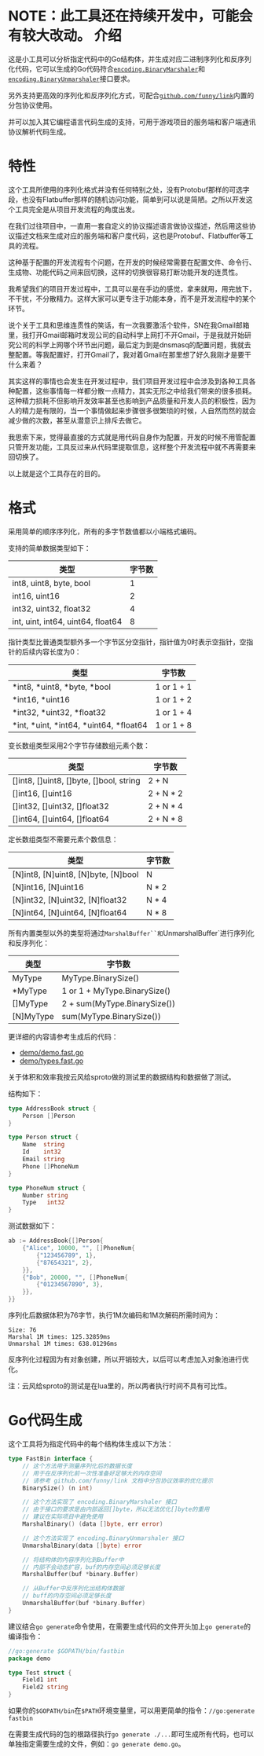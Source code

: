 NOTE：此工具还在持续开发中，可能会有较大改动。
介绍
====

这是小工具可以分析指定代码中的Go结构体，并生成对应二进制序列化和反序列化代码，它可以生成的Go代码符合[`encoding.BinaryMarshaler`](https://golang.org/pkg/encoding/#BinaryMarshaler)和[`encoding.BinaryUnmarshaler`](https://golang.org/pkg/encoding/#BinaryUnmarshaler)接口要求。

另外支持更高效的序列化和反序列化方式，可配合[`github.com/funny/link`](https://github.com/funny/link)内置的分包协议使用。

并可以加入其它编程语言代码生成的支持，可用于游戏项目的服务端和客户端通讯协议解析代码生成。

特性
====

这个工具所使用的序列化格式并没有任何特别之处，没有Protobuf那样的可选字段，也没有Flatbuffer那样的随机访问功能，简单到可以说是简陋。之所以开发这个工具完全是从项目开发流程的角度出发。

在我们过往项目中，一直用一套自定义的协议描述语言做协议描述，然后用这些协议描述文档来生成对应的服务端和客户度代码，这也是Protobuf、Flatbuffer等工具的流程。

这种基于配置的开发流程有个问题，在开发的时候经常需要在配置文件、命令行、生成物、功能代码之间来回切换，这样的切换很容易打断功能开发的连贯性。

我希望我们的项目开发过程中，工具可以是在手边的感觉，拿来就用，用完放下，不干扰，不分散精力。这样大家可以更专注于功能本身，而不是开发流程中的某个环节。

说个关于工具和思维连贯性的笑话，有一次我要激活个软件，SN在我Gmail邮箱里，我打开Gmail邮箱时发现公司的自动科学上网打不开Gmail，于是我就开始研究公司的科学上网哪个环节出问题，最后定为到是dnsmasq的配置问题，我就去整配置。等我配置好，打开Gmail了，我对着Gmail在那里想了好久我刚才是要干什么来着？

其实这样的事情也会发生在开发过程中，我们项目开发过程中会涉及到各种工具各种配置，这些事情每一样都分散一点精力，其实无形之中给我们带来的很多损耗。这种精力损耗不但影响开发效率甚至也影响到产品质量和开发人员的积极性，因为人的精力是有限的，当一个事情做起来步骤很多很繁琐的时候，人自然而然的就会减少做的次数，甚至从潜意识上排斥去做它。

我思索下来，觉得最直接的方式就是用代码自身作为配置，开发的时候不用管配置只管开发功能，工具反过来从代码里提取信息，这样整个开发流程中就不再需要来回切换了。

以上就是这个工具存在的目的。

格式
====

采用简单的顺序序列化，所有的多字节数值都以小端格式编码。

支持的简单数据类型如下：

| 类型 | 字节数 |
|------|------|
| int8, uint8, byte, bool | 1 |
| int16, uint16 | 2 |
| int32, uint32, float32 | 4 |
| int, uint, int64, uint64, float64 | 8 |

指针类型比普通类型额外多一个字节区分空指针，指针值为0时表示空指针，空指针的后续内容长度为0：

| 类型 | 字节数 |
|------|------|
| *int8, *uint8, *byte, *bool | 1 or 1 + 1 |
| *int16, *uint16 | 1 or 1 + 2 |
| *int32, *uint32, *float32 | 1 or 1 + 4 |
| *int, *uint, *int64, *uint64, *float64 | 1 or 1 + 8 |

变长数组类型采用2个字节存储数组元素个数：

| 类型 | 字节数 |
|------|------|
| []int8, []uint8, []byte, []bool, string | 2 + N |
| []int16, []uint16 | 2 + N * 2 |
| []int32, []uint32, []float32 | 2 + N * 4 |
| []int64, []uint64, []float64 | 2 + N * 8 |

定长数组类型不需要元素个数信息：

| 类型 | 字节数 |
|------|------|
| [N]int8, [N]uint8, [N]byte, [N]bool | N |
| [N]int16, [N]uint16 | N * 2 |
| [N]int32, [N]uint32, [N]float32 | N * 4 |
| [N]int64, [N]uint64, [N]float64 | N * 8 |

所有内置类型以外的类型将通过`MarshalBuffer``和`UnmarshalBuffer`进行序列化和反序列化：

| 类型 | 字节数 |
|------|------|
| MyType | MyType.BinarySize() |
| *MyType | 1 or 1 + MyType.BinarySize() |
| []MyType | 2 + sum(MyType.BinarySize()) |
| [N]MyType | sum(MyType.BinarySize()) |

更详细的内容请参考生成后的代码：

* [demo/demo.fast.go](https://github.com/funny/fastbin/blob/master/demo/demo.fast.go)
* [demo/types.fast.go](https://github.com/funny/fastbin/blob/master/demo/types.fast.go)

关于体积和效率我按云风给sproto做的测试里的数据结构和数据做了测试。

结构如下：

```go
type AddressBook struct {
	Person []Person
}

type Person struct {
	Name  string
	Id    int32
	Email string
	Phone []PhoneNum
}

type PhoneNum struct {
	Number string
	Type   int32
}
```

测试数据如下：

```go
ab := AddressBook{[]Person{
	{"Alice", 10000, "", []PhoneNum{
		{"123456789", 1},
		{"87654321", 2},
	}},
	{"Bob", 20000, "", []PhoneNum{
		{"01234567890", 3},
	}},
}}
```

序列化后数据体积为76字节，执行1M次编码和1M次解码所需时间为：

```
Size: 76
Marshal 1M times: 125.32859ms
Unmarshal 1M times: 638.01296ms
```

反序列化过程因为有对象创建，所以开销较大，以后可以考虑加入对象池进行优化。

注：云风给sproto的测试是在lua里的，所以两者执行时间不具有可比性。

Go代码生成
=========

这个工具将为指定代码中的每个结构体生成以下方法：

```go
type FastBin interface {
	// 这个方法用于测量序列化后的数据长度
	// 用于在反序列化前一次性准备好足够大的内存空间
	// 请参考 github.com/funny/link 文档中分包协议效率的优化提示
	BinarySize() (n int)

	// 这个方法实现了 encoding.BinaryMarshaler 接口
	// 由于接口的要求是由内部返回[]byte，所以无法优化[]byte的重用
	// 建议在实际项目中避免使用
	MarshalBinary() (data []byte, err error)

	// 这个方法实现了 encoding.BinaryUnmarshaler 接口
	UnmarshalBinary(data []byte) error

	// 将结构体的内容序列化到Buffer中
	// 内部不会动态扩容，buf的内存空间必须足够长度
	MarshalBuffer(buf *binary.Buffer)

	// 从Buffer中反序列化出结构体数据
	// buff的内存空间必须足够长度
	UnmarshalBuffer(buf *binary.Buffer)
}
```

建议结合`go generate`命令使用，在需要生成代码的文件开头加上`go generate`的编译指令：

```go
//go:generate $GOPATH/bin/fastbin
package demo

type Test struct {
	Field1 int
	Field2 string
}
```

如果你的`$GOPATH/bin`在`$PATH`环境变量里，可以用更简单的指令：`//go:generate fastbin`

在需要生成代码的包的根路径执行`go generate ./...`即可生成所有代码，也可以单独指定需要生成的文件，例如：`go generate demo.go`。

